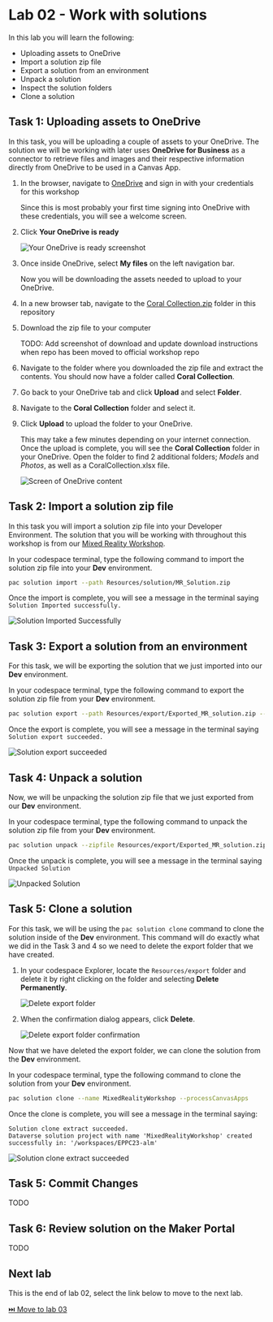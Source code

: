# Lab 02 - Work with solutions

In this lab you will learn the following:

* Uploading assets to OneDrive
* Import a solution zip file
* Export a solution from an environment
* Unpack a solution
* Inspect the solution folders
* Clone a solution

## Task 1: Uploading assets to OneDrive

In this task, you will be uploading a couple of assets to your OneDrive. The solution we will be working with later uses **OneDrive for Business** as a connector to retrieve files and images and their respective information directly from OneDrive to be used in a Canvas App.

1. In the browser, navigate to [OneDrive](https://portal.office.com/onedrive) and sign in with your credentials for this workshop

    Since this is most probably your first time signing into OneDrive with these credentials, you will see a welcome screen.

2. Click **Your OneDrive is ready**

    ![Your OneDrive is ready screenshot](assets/onedrive-is-ready.png)

3. Once inside OneDrive, select **My files** on the left navigation bar.

    Now you will be downloading the assets needed to upload to your OneDrive.

4. In a new browser tab, navigate to the [Coral Collection.zip](../assets/OneDrive%20folder/Coral%20Collection.zip) folder in this repository

5. Download the zip file to your computer

    TODO: Add screenshot of download and update download instructions when repo has been moved to official workshop repo

6. Navigate to the folder where you downloaded the zip file and extract the contents. You should now have a folder called **Coral Collection**.

7. Go back to your OneDrive tab and click **Upload** and select **Folder**. 

8. Navigate to the **Coral Collection** folder and select it.

9. Click **Upload** to upload the folder to your OneDrive.

    This may take a few minutes depending on your internet connection. Once the upload is complete, you will see the **Coral Collection** folder in your OneDrive. Open the folder to find 2 additional folders; _Models_ and _Photos_, as well as a CoralCollection.xlsx file.

    ![Screen of OneDrive content](assets/onedrive-contents.png)

## Task 2: Import a solution zip file

In this task you will import a solution zip file into your Developer Environment. The solution that you will be working with throughout this workshop is from our [Mixed Reality Workshop](https://github.com/microsoft/PowerPlatformAdvocates/blob/main/Workshops/MR/README.md). 

In your codespace terminal, type the following command to import the solution zip file into your **Dev** environment. 

```bash
pac solution import --path Resources/solution/MR_Solution.zip
```

Once the import is complete, you will see a message in the terminal saying ```Solution Imported successfully.```

![Solution Imported Successfully](assets/solution-import-success.png)

## Task 3: Export a solution from an environment

For this task, we will be exporting the solution that we just imported into our **Dev** environment.

In your codespace terminal, type the following command to export the solution zip file from your **Dev** environment. 

```bash
pac solution export --path Resources/export/Exported_MR_solution.zip --name MixedRealityWorkshop
```

Once the export is complete, you will see a message in the terminal saying ```Solution export succeeded.```

![Solution export succeeded](assets/solution-export-success.png)

## Task 4: Unpack a solution

Now, we will be unpacking the solution zip file that we just exported from our **Dev** environment.

In your codespace terminal, type the following command to unpack the solution zip file from your **Dev** environment. 

```bash
pac solution unpack --zipfile Resources/export/Exported_MR_solution.zip --folder Resources/export/Unpacked_MR_solution --processCanvasApps
```

Once the unpack is complete, you will see a message in the terminal saying ```Unpacked Solution```

![Unpacked Solution](assets/unpacked-solution.png)

## Task 5: Clone a solution

For this task, we will be using the ```pac solution clone``` command to clone the solution inside of the **Dev** environment. This command will do exactly what we did in the Task 3 and 4 so we need to delete the export folder that we have created.

1. In your codespace Explorer, locate the ```Resources/export``` folder and delete it by right clicking on the folder and selecting **Delete Permanently**.

    ![Delete export folder](assets/delete-export-folder.png)

2. When the confirmation dialog appears, click **Delete**.

    ![Delete export folder confirmation](assets/delete-export-folder-confirmation.png)

Now that we have deleted the export folder, we can clone the solution from the **Dev** environment.

In your codespace terminal, type the following command to clone the solution from your **Dev** environment.

```bash
pac solution clone --name MixedRealityWorkshop --processCanvasApps
```

Once the clone is complete, you will see a message in the terminal saying:

 ```
 Solution clone extract succeeded.
 Dataverse solution project with name 'MixedRealityWorkshop' created successfully in: '/workspaces/EPPC23-alm'
 ```

![Solution clone extract succeeded](assets/solution-clone-extract-success.png)

## Task 5: Commit Changes

TODO

## Task 6: Review solution on the Maker Portal

TODO

## Next lab

This is the end of lab 02, select the link below to move to the next lab.

[⏭️ Move to lab 03](../lab-03/README.md)
